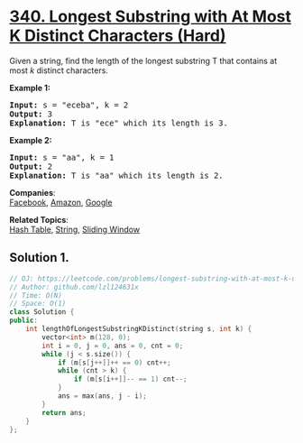 # [340. Longest Substring with At Most K Distinct Characters (Hard)](https://leetcode.com/problems/longest-substring-with-at-most-k-distinct-characters/)

<p>Given a string, find the length of the longest substring T that contains at most <i>k</i> distinct characters.</p>

<p><strong>Example 1:</strong></p>

<div>
<pre><strong>Input: </strong>s = <span id="example-input-1-1">"eceba"</span>, k = <span id="example-input-1-2">2</span>
<strong>Output: </strong><span id="example-output-1">3</span>
<strong>Explanation: </strong>T is "ece" which its length is 3.</pre>

<div>
<p><strong>Example 2:</strong></p>

<pre><strong>Input: </strong>s = <span id="example-input-2-1">"aa"</span>, k = <span id="example-input-2-2">1</span>
<strong>Output: </strong>2
<strong>Explanation: </strong>T is "aa" which its length is 2.
</pre>
</div>
</div>

**Companies**:  
[Facebook](https://leetcode.com/company/facebook), [Amazon](https://leetcode.com/company/amazon), [Google](https://leetcode.com/company/google)

**Related Topics**:  
[Hash Table](https://leetcode.com/tag/hash-table/), [String](https://leetcode.com/tag/string/), [Sliding Window](https://leetcode.com/tag/sliding-window/)

## Solution 1.

```cpp
// OJ: https://leetcode.com/problems/longest-substring-with-at-most-k-distinct-characters/
// Author: github.com/lzl124631x
// Time: O(N)
// Space: O(1)
class Solution {
public:
    int lengthOfLongestSubstringKDistinct(string s, int k) {
        vector<int> m(128, 0);
        int i = 0, j = 0, ans = 0, cnt = 0;
        while (j < s.size()) {
            if (m[s[j++]]++ == 0) cnt++;
            while (cnt > k) {
                if (m[s[i++]]-- == 1) cnt--;
            }
            ans = max(ans, j - i);
        }
        return ans;
    }
};
```